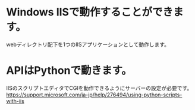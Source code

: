 # Windows IISで動作することができます。
webディレクトリ配下を1つのIISアプリケーションとして動作します。

# APIはPythonで動きます。
IISのスクリプトエディタでCGIを動作できるようにサーバーの設定が必要です。  
https://support.microsoft.com/ja-jp/help/276494/using-python-scripts-with-iis